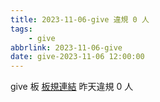 ```yaml
---
title: 2023-11-06-give 違規 0 人
tags:
    - give
abbrlink: 2023-11-06-give
date: give-2023-11-06 12:00:00
---
```

give 板 [板規連結](https://www.ptt.cc/bbs/give/M.1612495900.A.C32.html)
昨天違規 0 人
